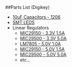 ##Parts List (Digikey)

* [10uF Capacitors - 1206](http://www.digikey.com/product-detail/en/T491A106K016AT/399-8269-1-ND/3471992)
* [SMT LEDS](http://www.digikey.com/product-detail/en/LTST-C150GKT/160-1169-2-ND/269216)
* Linear Regulators
	* [MIC29150 - 3.3V 1.5A](http://www.digikey.com/product-detail/en/MIC29150-3.3WT/576-1104-ND/771573)
	* [MIC29500 - 3.3V 5.0A](http://www.digikey.com/product-detail/en/MIC29500-3.3WT/576-1142-ND/771611)
	* [LM7805   - 5.0V 1.0A](http://www.digikey.com/product-detail/en/LM7805CT/LM7805CT-ND/458698)
	* [MIC29150 - 5.0V 1.5A](http://www.digikey.com/product-detail/en/MIC29150-5.0WT/576-1106-ND/771575)
	* [MIC29500 - 5.0V 5.0A](http://www.digikey.com/product-detail/en/MIC29500-5.0WT/576-1143-ND/771612)
	* etc...